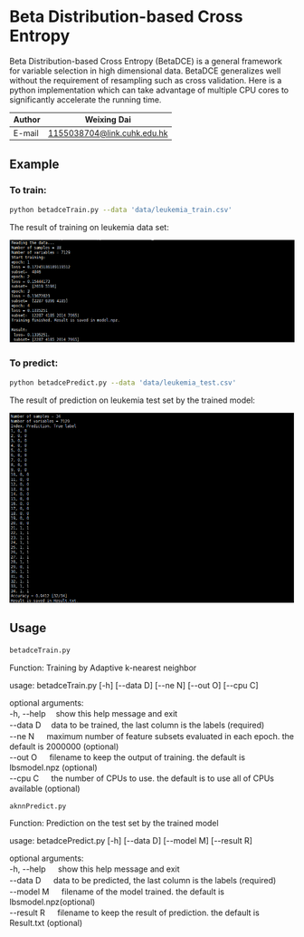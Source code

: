 ﻿# Beta Distribution-based Cross Entropy

Beta Distribution-based Cross Entropy (BetaDCE) is a general framework for variable selection in high dimensional data. BetaDCE generalizes well without the requirement of resampling such as cross validation. Here is a python implementation which can take advantage of multiple CPU cores to significantly accelerate the running time.

|Author|Weixing Dai|
|---|---
|E-mail|1155038704@link.cuhk.edu.hk

## Example

### To train:

```Bash
python betadceTrain.py --data 'data/leukemia_train.csv'
```
The result of training on leukemia data set:

![github](https://github.com/mlalgorithm/imageache/blob/master/aknn_train.png)  

### To predict:

```Bash
python betadcePredict.py --data 'data/leukemia_test.csv'
```
The result of prediction on leukemia test set by the trained model:

![github](https://github.com/mlalgorithm/imageache/blob/master/aknn_test.png)  

## Usage
```Bash
betadceTrain.py
```
Function: Training by Adaptive k-nearest neighbor

usage: betadceTrain.py [-h] [--data D] [--ne N] [--out O] [--cpu C]

optional arguments:  
-h, --help　  show this help message and exit  
--data D　    data to be trained, the last column is the labels (required)  
--ne N 　     maximum number of feature subsets evaluated in each epoch. the default is 2000000 (optional)  
--out O 　    filename to keep the output of training. the default is lbsmodel.npz (optional)    
--cpu C 　    the number of CPUs to use. the default is to use all of CPUs available (optional)  

```Bash
aknnPredict.py
```
Function: Prediction on the test set by the trained model 

usage: betadcePredict.py [-h] [--data D] [--model M] [--result R]

optional arguments:  
-h, --help 　 show this help message and exit  
--data D  　  data to be predicted, the last column is the labels (required)  
--model M 　  filename of the model trained. the default is lbsmodel.npz(optional)  
--result R 　 filename to keep the result of prediction. the default is Result.txt (optional)  

